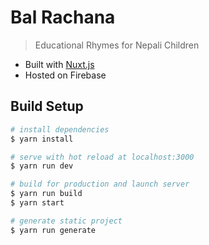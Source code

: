 # Bal Rachana

> Educational Rhymes for Nepali Children

- Built with [Nuxt.js](https://nuxtjs.org)
- Hosted on Firebase

## Build Setup

```bash
# install dependencies
$ yarn install

# serve with hot reload at localhost:3000
$ yarn run dev

# build for production and launch server
$ yarn run build
$ yarn start

# generate static project
$ yarn run generate
```
